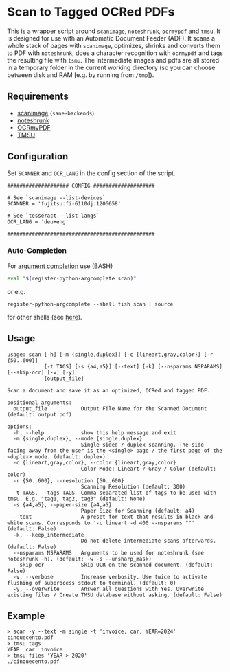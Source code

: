 # Scan to Tagged OCRed PDFs

This is a wrapper script around [`scanimage`][scanimage], [`noteshrunk`][noteshrunk], [`ocrmypdf`][ocrmypdf] and [`tmsu`][TMSU].
It is designed for use with an Automatic Document Feeder (ADF).
It scans a whole stack of pages with `scanimage`, optimizes, shrinks and converts them to PDF with `noteshrunk`, does a character recognition with `ocrmypdf` and tags the resulting file with `tsmu`.
The intermediate images and pdfs are all stored in a temporary folder in the current working directory (so you can choose between disk and RAM [e.g. by running from `/tmp`]).


## Requirements

- [scanimage][scanimage] (`sane-backends`)
- [noteshrunk][noteshrunk]
- [OCRmyPDF][ocrmypdf]
- [TMSU][TMSU]

## Configuration

Set `SCANNER` and `OCR_LANG` in the config section of the script.

```
#################### CONFIG ####################

# See `scanimage --list-devices`
SCANNER = 'fujitsu:fi-6110dj:1206658'

# See `tesseract --list-langs`
OCR_LANG = 'deu+eng'

################################################
```

### Auto-Completion

For [argument completion](https://pypi.org/project/argcomplete/) use (BASH)
```bash
eval "$(register-python-argcomplete scan)"
```

or e.g.

```fish
register-python-argcomplete --shell fish scan | source
```

for other shells (see [here](https://github.com/kislyuk/argcomplete/tree/develop/contrib)).

## Usage

```
usage: scan [-h] [-m {single,duplex}] [-c {lineart,gray,color}] [-r {50..600}]
            [-t TAGS] [-s {a4,a5}] [--text] [-k] [--nsparams NSPARAMS] [--skip-ocr] [-v] [-y]
            [output_file]

Scan a document and save it as an optimized, OCRed and tagged PDF.

positional arguments:
  output_file           Output File Name for the Scanned Document (default: output.pdf)

options:
  -h, --help            show this help message and exit
  -m {single,duplex}, --mode {single,duplex}
                        Single sided / duplex scanning. The side facing away from the user is the <single> page / the first page of the <duplex> mode. (default: duplex)
  -c {lineart,gray,color}, --color {lineart,gray,color}
                        Color Mode: Lineart / Gray / Color (default: color)
  -r {50..600}, --resolution {50..600}
                        Scanning Resolution (default: 300)
  -t TAGS, --tags TAGS  Comma-separated list of tags to be used with tmsu. E.g. "tag1, tag2, tag3" (default: None)
  -s {a4,a5}, --paper-size {a4,a5}
                        Paper Size for Scanning (default: a4)
  --text                A preset for text that results in black-and-white scans. Corresponds to '-c lineart -d 400 --nsparams ""' (default: False)
  -k, --keep_intermediate
                        Do not delete intermediate scans afterwards. (default: False)
  --nsparams NSPARAMS   Arguments to be used for noteshrunk (see noteshrunk -h). (default: -w -s --unsharp_mask)
  --skip-ocr            Skip OCR on the scanned document. (default: False)
  -v, --verbose         Increase verbosity. Use twice to activate flushing of subprocess stdout to terminal. (default: 0)
  -y, --overwrite       Answer all questions with Yes. Overwrite existing files / Create TMSU database without asking. (default: False)
```

## Example

```fish
> scan -y --text -m single -t 'invoice, car, YEAR=2024' cinquecento.pdf
> tmsu tags
YEAR  car  invoice
> tmsu files 'YEAR > 2020'
./cinquecento.pdf
```

[scanimage]: http://www.sane-project.org/man/scanimage.1.html
[noteshrunk]: https://github.com/suuuehgi/noteshrunk
[ocrmypdf]: https://github.com/ocrmypdf/OCRmyPDF
[TMSU]: https://github.com/oniony/TMSU
